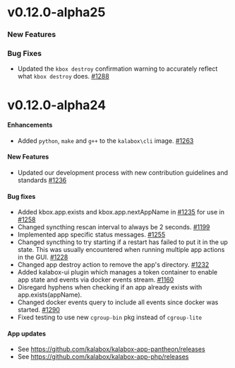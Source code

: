 v0.12.0-alpha25
===============

### New Features

### Bug Fixes

* Updated the `kbox destroy` confirmation warning to accurately reflect what `kbox destroy` does. [#1288](https://github.com/kalabox/kalabox/issues/1288)


v0.12.0-alpha24
===============

#### Enhancements

* Added `python`, `make` and `g++` to the `kalabox\cli` image. [#1263](https://github.com/kalabox/kalabox/issues/1263)

#### New Features

* Updated our development process with new contribution guidelines and standards [#1236](https://github.com/kalabox/kalabox/issues/1236)

#### Bug fixes

* Added kbox.app.exists and kbox.app.nextAppName in [#1235](https://github.com/kalabox/kalabox/issues/1235) for use in [#1258](https://github.com/kalabox/kalabox/issues/1258)
* Changed syncthing rescan interval to always be 2 seconds. [#1199](https://github.com/kalabox/kalabox/issues/1199)
* Implemented app specific status messages. [#1255](https://github.com/kalabox/kalabox/issues/1255)
* Changed syncthing to try starting if a restart has failed to put it in the up state. This was usually encountered when running multiple app actions in the GUI. [#1228](https://github.com/kalabox/kalabox/issues/1228)
* Changed app destroy action to remove the app's directory. [#1232](https://github.com/kalabox/kalabox/issues/1232)
* Added kalabox-ui plugin which manages a token container to enable app state and events via docker events stream. [#1160](https://github.com/kalabox/kalabox/issues/1160)
* Disregard hyphens when checking if an app already exists with app.exists(appName).
* Changed docker events query to include all events since docker was started. [#1290](https://github.com/kalabox/kalabox/issues/1290)
* Fixed testing to use new `cgroup-bin` pkg instead of `cgroup-lite`

#### App updates

* See https://github.com/kalabox/kalabox-app-pantheon/releases
* See https://github.com/kalabox/kalabox-app-php/releases

